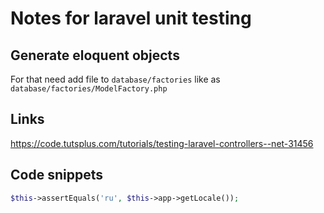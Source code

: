 # Notes for laravel unit testing

## Generate eloquent objects
For that need add file to ```database/factories``` like as ```database/factories/ModelFactory.php```

## Links
<https://code.tutsplus.com/tutorials/testing-laravel-controllers--net-31456>

## Code snippets
```php
$this->assertEquals('ru', $this->app->getLocale());
```
